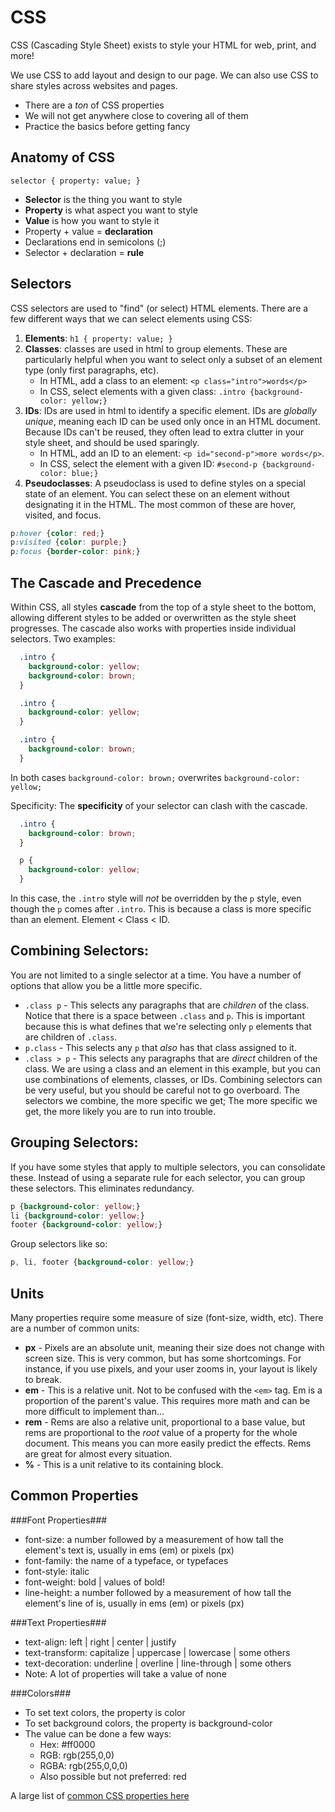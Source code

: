 # CSS

CSS (Cascading Style Sheet) exists to style your HTML for web, print, and more!

We use CSS to add layout and design to our page. We can also use CSS to share styles across websites and pages.

- There are a *ton* of CSS properties
- We will not get anywhere close to
covering all of them
- Practice the basics before getting fancy

## Anatomy of CSS

`selector { property: value; }`

- __Selector__ is the thing you want to style
- __Property__ is what aspect you want to style
- __Value__ is how you want to style it
- Property + value = __declaration__
- Declarations end in semicolons (;)
- Selector + declaration = __rule__

## Selectors

CSS selectors are used to "find" (or select) HTML elements. There are a few different ways that we can select elements using CSS:

1. __Elements__: `h1 { property: value; }`
1. __Classes__: classes are used in html to group elements. These are particularly helpful when you want to select only a subset of an element type (only first paragraphs, etc).
    * In HTML, add a class to an element: `<p class="intro">words</p>`
    * In CSS, select elements with a given class: `.intro {background-color: yellow;}`
1. __IDs__: IDs are used in html to identify a specific element. IDs are *globally unique*, meaning each ID can be used only once in an HTML document. Because IDs can't be reused, they often lead to extra clutter in your style sheet, and should be used sparingly.
    * In HTML, add an ID to an element: `<p id="second-p">more words</p>`.
    * In CSS, select the element with a given ID: `#second-p {background-color: blue;}`
1. __Pseudoclasses__: A pseudoclass is used to define styles on a special state of an element. You can select these on an element without designating it in the HTML. The most common of these are hover, visited, and focus.
```css
p:hover {color: red;}
p:visited {color: purple;}
p:focus {border-color: pink;}
```

## The Cascade and Precedence
Within CSS, all styles __cascade__ from the top of a style sheet to the bottom, allowing different styles to be added or overwritten as the style sheet progresses. The cascade also works with properties inside individual selectors. Two examples:
```css
  .intro {
    background-color: yellow;
    background-color: brown;
  }
```

```css
  .intro {
    background-color: yellow;
  }

  .intro {
    background-color: brown;
  }
```
In both cases `background-color: brown;` overwrites `background-color: yellow;`

Specificity: The __specificity__ of your selector can clash with the cascade.
```css
  .intro {
    background-color: brown;
  }

  p {
    background-color: yellow;
  }
```
In this case, the `.intro` style will _not_ be overridden by the `p` style, even though the `p` comes after `.intro`. This is because a class is more specific than an element. Element < Class < ID.

## Combining Selectors:
You are not limited to a single selector at a time. You have a number of options that allow you be a little more specific.
- `.class p` - This selects any paragraphs that are _children_ of the class. Notice that there is a space between `.class` and `p`. This is important because this is what defines that we're selecting only `p` elements that are children of `.class`.
- `p.class` - This selects any `p` that _also_ has that class assigned to it.
- `.class > p` - This selects any paragraphs that are _direct_ children of the class.
We are using a class and an element in this example, but you can use combinations of elements, classes, or IDs.
Combining selectors can be very useful, but you should be careful not to go overboard. The selectors we combine, the more specific we get; The more specific we get, the more likely you are to run into trouble.

## Grouping Selectors:
If you have some styles that apply to multiple selectors, you can consolidate these. Instead of using a separate rule for each selector, you can group these selectors. This eliminates redundancy.
```css
p {background-color: yellow;}
li {background-color: yellow;}
footer {background-color: yellow;}
```
Group selectors like so:
```css
p, li, footer {background-color: yellow;}
```

## Units
Many properties require some measure of size (font-size, width, etc). There are a number of common units:
- __px__ - Pixels are an absolute unit, meaning their size does not change with screen size. This is very common, but has some shortcomings. For instance, if you use pixels, and your user zooms in, your layout is likely to break.
- __em__ - This is a relative unit. Not to be confused with the `<em>` tag. Em is a proportion of the parent's value. This requires more math and can be more difficult to implement than...
- __rem__ - Rems are also a relative unit, proportional to a base value, but rems are proportional to the _root_ value of a property for the whole document. This means you can more easily predict the effects. Rems are great for almost every situation.
- __%__ - This is a unit relative to its containing block.


## Common Properties

###Font Properties###

- font-size: a number followed by a measurement of how tall the element's text is, usually in ems (em) or pixels (px)
- font-family: the name of a typeface, or typefaces
- font-style: italic
- font-weight: bold | values of bold!
- line-height: a number followed by a
measurement of how tall the element's line of is,
usually in ems (em) or pixels (px)

###Text Properties###

- text-align: left | right | center | justify
- text-transform: capitalize | uppercase | lowercase | some others
- text-decoration: underline | overline | line-through | some others
- Note: A lot of properties will take a value of none

###Colors###

- To set text colors, the property is color
- To set background colors, the property is background-color
- The value can be done a few ways:
  - Hex: #ff0000
  - RGB: rgb(255,0,0)
  - RGBA: rgb(255,0,0,0)
  - Also possible but not preferred: red

A large list of [common CSS properties here](https://developer.mozilla.org/en-US/docs/Web/CSS/CSS_Properties_Reference)
